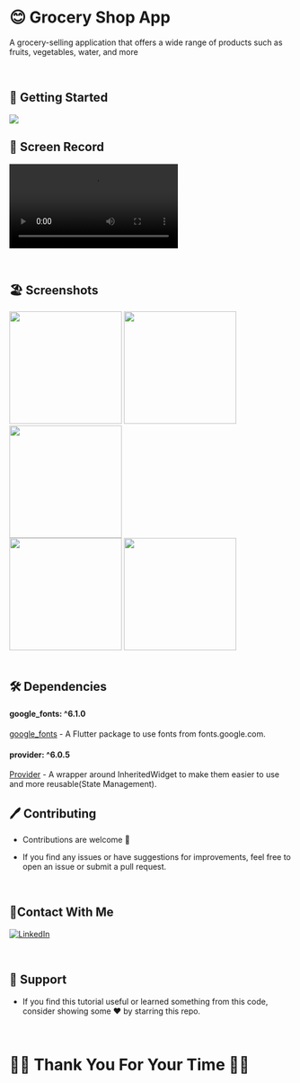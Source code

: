 # 😊 Grocery Shop App
 

 A grocery-selling application that offers a wide range of products such as fruits, vegetables,
  water, and more

  <br/>

 ## 🚀 Getting Started
 
 <img src ="https://cdn.dribbble.com/userupload/3171878/file/original-323d53d170e54f3b664eaddeb92d8cd3.png?resize=1024x768">

 <br/>

  ## 📸 Screen Record
 
<video src="https://github.com/Ahmedyehia122/NewsReader/assets/142153775/2d578dd0-a439-41d5-9507-00872ea007c2
"></video>

 <br/>

 ## 🏖️ Screenshots 
 
 
 <div>
   <img src ="https://github.com/Ahmedyehia122/NewsReader/assets/142153775/6c4e1301-acef-47cf-8c3b-cb2174582887" width="200" >
   <img src ="https://github.com/Ahmedyehia122/NewsReader/assets/142153775/df1c1362-3684-4342-8f21-be8c9d287971" width="200" >
    <img src ="https://github.com/Ahmedyehia122/NewsReader/assets/142153775/d98eaf5b-70ed-4ff7-bb38-dec348c7ff47" width="200" >
  </div>

 
 <div>
    <img src ="https://github.com/Ahmedyehia122/NewsReader/assets/142153775/77b79e1c-6d50-4723-aba2-582d57fc5f84" width="200" >
    <img src ="https://github.com/Ahmedyehia122/NewsReader/assets/142153775/308c810f-6186-4919-8f5f-150e59136e91" width="200" >
   </div>

   <br/>

 ## 🛠 Dependencies


 #### google_fonts: ^6.1.0
   [google_fonts](https://pub.dev/packages/google_fonts) - A Flutter package to use fonts from fonts.google.com.

 #### provider: ^6.0.5
   [Provider](https://pub.dev/packages/provider) - A wrapper around InheritedWidget to make them easier to use and more reusable(State Management).

 ## 🖊️ Contributing

- Contributions are welcome 💜
- If you find any issues or have suggestions for improvements, feel free to open an issue or submit a pull request.

  <br/>

## 🤝Contact With Me

[![LinkedIn](https://img.shields.io/badge/LinkedIn-0077B5?style=for-the-badge&logo=linkedin&logoColor=white)](https://www.linkedin.com/in/ahmedyehia122/) 
 

<br/>

## 💖 Support

- If you find this tutorial useful or learned something from this code, consider showing some ❤️ by starring this repo.
  
  <br/>

 # 🌸🌸  Thank You For Your Time 🌸🌸

  
  




 



 
 

